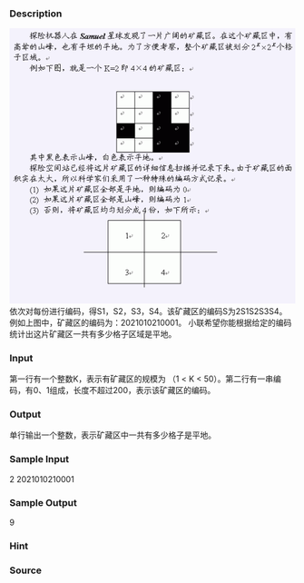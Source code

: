 
### Description
![](/images/1970.jpg) 
依次对每份进行编码，得S1，S2，S3，S4。该矿藏区的编码S为2S1S2S3S4。
例如上图中，矿藏区的编码为：2021010210001。
小联希望你能根据给定的编码统计出这片矿藏区一共有多少格子区域是平地。


### Input
第一行有一个整数K，表示有矿藏区的规模为 （1 < K < 50）。第二行有一串编码，有0、1组成，长度不超过200，表示该矿藏区的编码。

### Output
单行输出一个整数，表示矿藏区中一共有多少格子是平地。


### Sample Input
2
2021010210001



### Sample Output
9 

### Hint

### Source
